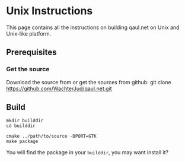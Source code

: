 # Unix Instructions

This page contains all the instructions on building qaul.net on Unix and Unix-like platform.

## Prerequisites

### Get the source

Download the source from <insert source here> or
get the sources from github: git clone https://github.com/WachterJud/qaul.net.git

## Build

    mkdir builddir
    cd builddir

    cmake ../path/to/source -DPORT=GTK
    make package

You will find the package in your `builddir`, you may want install it?


